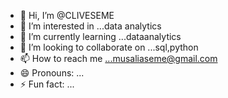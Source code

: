 - 👋 Hi, I’m @CLIVESEME
- 👀 I’m interested in ...data analytics
- 🌱 I’m currently learning ...dataanalytics
- 💞️ I’m looking to collaborate on ...sql,python
- 📫 How to reach me ...musaliaseme@gmail.com
- 😄 Pronouns: ...
- ⚡ Fun fact: ...

<!---
CLIVESEME/CLIVESEME is a ✨ special ✨ repository because its `README.md` (this file) appears on your GitHub profile.
You can click the Preview link to take a look at your changes.
--->
